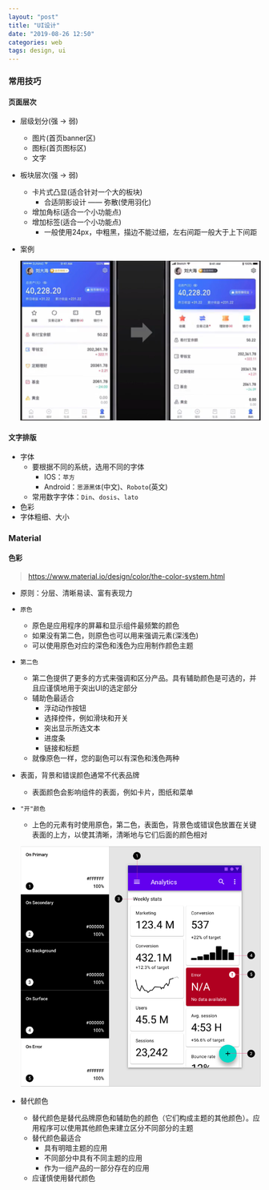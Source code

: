 ```yaml
---
layout: "post"
title: "UI设计"
date: "2019-08-26 12:50"
categories: web
tags: design, ui
---
```


### 常用技巧

#### 页面层次

- 层级划分(强 -> 弱)
    - 图片(首页banner区)
    - 图标(首页图标区)
    - 文字
- 板块层次(强 -> 弱)
    - 卡片式凸显(适合针对一个大的板块)
        - 合适阴影设计 —— 弥散(使用羽化)
    - 增加角标(适合一个小功能点)
    - 增加标签(适合一个小功能点)
        - 一般使用24px，中粗黑，描边不能过细，左右间距一般大于上下间距
- 案例

    ![ui-1](/data/images/design/ui-1.png)

#### 文字排版

- 字体
    - 要根据不同的系统，选用不同的字体
        - IOS：`苹方`
        - Android：`思源黑体`(中文)、`Roboto`(英文)
    - 常用数字字体：`Din`、`dosis`、`lato`
- 色彩
- 字体粗细、大小

### Material

#### 色彩

> https://www.material.io/design/color/the-color-system.html

- 原则：分层、清晰易读、富有表现力
- `原色`
    - 原色是应用程序的屏幕和显示组件最频繁的颜色
    - 如果没有第二色，则原色也可以用来强调元素(深浅色)
    - 可以使用原色对应的深色和浅色为应用制作颜色主题
- `第二色`
    - 第二色提供了更多的方式来强调和区分产品。具有辅助颜色是可选的，并且应谨慎地用于突出UI的选定部分
    - 辅助色最适合
        - 浮动动作按钮
        - 选择控件，例如滑块和开关
        - 突出显示所选文本
        - 进度条
        - 链接和标题
    - 就像原色一样，您的副色可以有深色和浅色两种
- 表面，背景和错误颜色通常不代表品牌
    - 表面颜色会影响组件的表面，例如卡片，图纸和菜单
- `"开"颜色`
    - 上色的元素有时使用原色，第二色，表面色，背景色或错误色放置在关键表面的上方，以使其清晰，清晰地与它们后面的颜色相对

    ![ui-material-color](/data/images/design/ui-material-color.png)
- 替代颜色
    - 替代颜色是替代品牌原色和辅助色的颜色（它们构成主题的其他颜色）。应用程序可以使用其他颜色来建立区分不同部分的主题
    - 替代颜色最适合
        - 具有明暗主题的应用
        - 不同部分中具有不同主题的应用
        - 作为一组产品的一部分存在的应用
    - 应谨慎使用替代颜色

